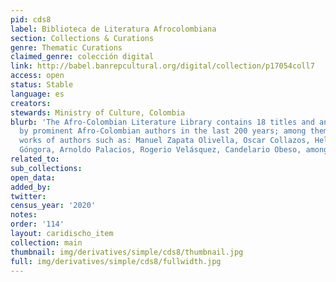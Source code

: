 ```yaml
---
pid: cds8
label: Biblioteca de Literatura Afrocolombiana
section: Collections & Curations
genre: Thematic Curations
claimed_genre: colección digital
link: http://babel.banrepcultural.org/digital/collection/p17054coll7
access: open
status: Stable
language: es
creators:
stewards: Ministry of Culture, Colombia
blurb: 'The Afro-Colombian Literature Library contains 18 titles and an essay written
  by prominent Afro-Colombian authors in the last 200 years; among them are the important
  works of authors such as: Manuel Zapata Olivella, Oscar Collazos, Helcías Martán
  Góngora, Arnoldo Palacios, Rogerio Velásquez, Candelario Obeso, among others.'
related_to:
sub_collections:
open_data:
added_by:
twitter:
census_year: '2020'
notes:
order: '114'
layout: caridischo_item
collection: main
thumbnail: img/derivatives/simple/cds8/thumbnail.jpg
full: img/derivatives/simple/cds8/fullwidth.jpg
---
```

